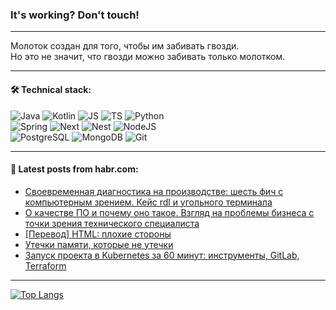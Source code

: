 ### It's working? Don't touch!

---
Молоток создан для того, чтобы им забивать гвозди. <br>
Но это не значит, что гвозди можно забивать только молотком.

---

#### 🛠️ Technical stack:

![Java](https://img.shields.io/badge/Java-informational?logo=Oracle&style=flat&logoColor=white&color=FF4500)
![Kotlin](https://img.shields.io/badge/Kotlin-informational?logo=Kotlin&style=flat&logoColor=white&color=774D97)
![JS](https://img.shields.io/badge/JS-informational?logo=javaScript&style=flat&logoColor=black&color=F7Df1E)
![TS](https://img.shields.io/badge/TypeScript-informational?logo=typeScript&style=flat&logoColor=black&color=017acc)
![Python](https://img.shields.io/badge/Python-informational?logo=Python&style=flat&logoColor=black&color=ffdd54) <br>
![Spring](https://img.shields.io/badge/SpringBoot-informational?logo=SpringBoot&style=flat&logoColor=white&color=6DB33F) 
![Next](https://img.shields.io/badge/Next.js-informational?logo=Next.js&style=flat&logoColor=white&color=3671a1)
![Nest](https://img.shields.io/badge/NestJS-informational?logo=NestJS&style=flat&logoColor=white&color=E0234E)
![NodeJS](https://img.shields.io/badge/NodeJS-informational?logo=node.js&style=flat&logoColor=white&color=70A760) <br>
![PostgreSQL](https://img.shields.io/badge/PostgreSQL-informational?logo=PostgreSQL&style=flat&logoColor=white&color=DAA520)
![MongoDB](https://img.shields.io/badge/MongoDB-informational?logo=MongoDB&style=flat&logoColor=white&color=870000)
![Git](https://img.shields.io/badge/Git-informational?logo=git&style=flat&logoColor=white&color=f74e28)

___

#### 💬 Latest posts from habr.com:

<!-- BLOG-POST-LIST:START -->
- [Своевременная диагностика на производстве: шесть фич с компьютерным зрением. Кейс rdl и угольного терминала](https://habr.com/ru/companies/redmadrobot/articles/790336/?utm_source=habrahabr&utm_medium=rss&utm_campaign=790336)
- [О качестве ПО и почему оно такое. Взгляд на проблемы бизнеса с точки зрения технического специалиста](https://habr.com/ru/articles/790332/?utm_source=habrahabr&utm_medium=rss&utm_campaign=790332)
- [[Перевод] HTML: плохие стороны](https://habr.com/ru/articles/790230/?utm_source=habrahabr&utm_medium=rss&utm_campaign=790230)
- [Утечки памяти, которые не утечки](https://habr.com/ru/companies/alfa/articles/789782/?utm_source=habrahabr&utm_medium=rss&utm_campaign=789782)
- [Запуск проекта в Kubernetes за 60 минут: инструменты, GitLab, Terraform](https://habr.com/ru/companies/vk/articles/782310/?utm_source=habrahabr&utm_medium=rss&utm_campaign=782310)
<!-- BLOG-POST-LIST:END -->

---
[![Top Langs](https://github-readme-stats-git-master-advtsetting-gmailcom.vercel.app/api/top-langs/?username=zloylis&langs_count=10&hide_title=false&title_color=e6edf3&size_weight=0.5&count_weight=0.5&layout=compact&hide_border=true&theme=dracula)](https://github.com/zloylis)

<!-- ![GitHub stats](https://github-readme-stats-git-master-advtsetting-gmailcom.vercel.app/api?username=zloylis&show_icons=true&hide_border=true&theme=dracula&hide_title=true&include_all_commits=true&count_private=true&hide=contribs&hide_rank=true) -->

